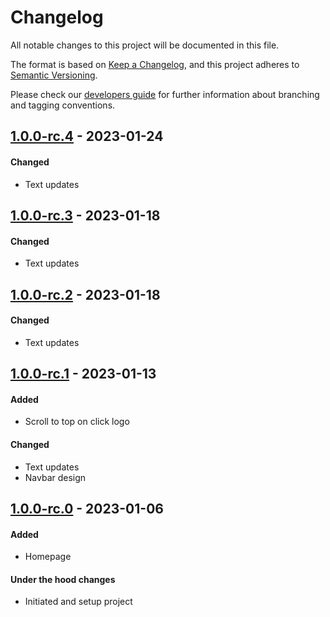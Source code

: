 # Changelog
All notable changes to this project will be documented in this file.

The format is based on [Keep a Changelog](https://keepachangelog.com/en/1.0.0/),
and this project adheres to [Semantic Versioning](https://semver.org/spec/v2.0.0.html).

Please check our [developers guide](https://gitlab.com/tokend/developers-guide)
for further information about branching and tagging conventions.

## [1.0.0-rc.4] - 2023-01-24
#### Changed
- Text updates

## [1.0.0-rc.3] - 2023-01-18
#### Changed
- Text updates

## [1.0.0-rc.2] - 2023-01-18
#### Changed
- Text updates

## [1.0.0-rc.1] - 2023-01-13
#### Added
- Scroll to top on click logo

#### Changed
- Text updates
- Navbar design

## [1.0.0-rc.0] - 2023-01-06
#### Added
- Homepage

#### Under the hood changes
- Initiated and setup project

[Unreleased]: https://github.com/Swapica/landing/compare/v1.0.0-rc.4...main
[1.0.0-rc.4]: https://github.com/Swapica/landing/compare/v1.0.0-rc.3...v1.0.0-rc.4
[1.0.0-rc.3]: https://github.com/Swapica/landing/compare/v1.0.0-rc.2...v1.0.0-rc.3
[1.0.0-rc.2]: https://github.com/Swapica/landing/compare/v1.0.0-rc.1...v1.0.0-rc.2
[1.0.0-rc.1]: https://github.com/Swapica/landing/compare/v1.0.0-rc.0...v1.0.0-rc.1
[1.0.0-rc.0]: https://github.com/Swapica/landing/releases/tag/v1.0.0-rc.0
